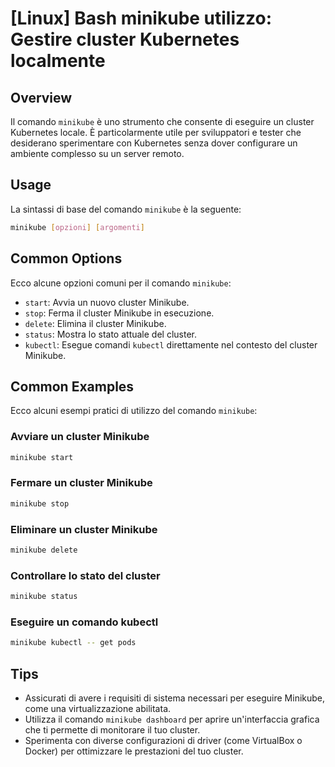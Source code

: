 # [Linux] Bash minikube utilizzo: Gestire cluster Kubernetes localmente

## Overview
Il comando `minikube` è uno strumento che consente di eseguire un cluster Kubernetes locale. È particolarmente utile per sviluppatori e tester che desiderano sperimentare con Kubernetes senza dover configurare un ambiente complesso su un server remoto.

## Usage
La sintassi di base del comando `minikube` è la seguente:

```bash
minikube [opzioni] [argomenti]
```

## Common Options
Ecco alcune opzioni comuni per il comando `minikube`:

- `start`: Avvia un nuovo cluster Minikube.
- `stop`: Ferma il cluster Minikube in esecuzione.
- `delete`: Elimina il cluster Minikube.
- `status`: Mostra lo stato attuale del cluster.
- `kubectl`: Esegue comandi `kubectl` direttamente nel contesto del cluster Minikube.

## Common Examples
Ecco alcuni esempi pratici di utilizzo del comando `minikube`:

### Avviare un cluster Minikube
```bash
minikube start
```

### Fermare un cluster Minikube
```bash
minikube stop
```

### Eliminare un cluster Minikube
```bash
minikube delete
```

### Controllare lo stato del cluster
```bash
minikube status
```

### Eseguire un comando kubectl
```bash
minikube kubectl -- get pods
```

## Tips
- Assicurati di avere i requisiti di sistema necessari per eseguire Minikube, come una virtualizzazione abilitata.
- Utilizza il comando `minikube dashboard` per aprire un'interfaccia grafica che ti permette di monitorare il tuo cluster.
- Sperimenta con diverse configurazioni di driver (come VirtualBox o Docker) per ottimizzare le prestazioni del tuo cluster.
